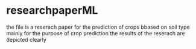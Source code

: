 # researchpaperML
the file is a reserach paper for the prediction of crops bbased on soil type mainly for the purpose of crop prediction the results of the reserach are depicted clearly
